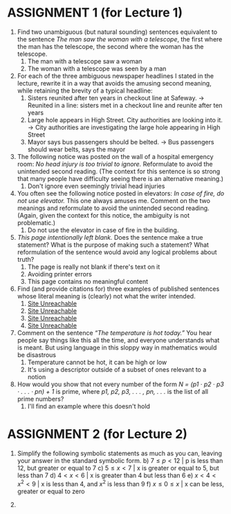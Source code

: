 # ASSIGNMENT 1 (for Lecture 1)
1. Find two unambiguous (but natural sounding) sentences equivalent to the sentence *The man saw the woman with a telescope*, the first where the man has the telescope, the second where the woman has the telescope.
	1. The man with a telescope saw a woman
	2. The woman with a telescope was seen by a man
2. For each of the three ambiguous newspaper headlines I stated in the lecture, rewrite it in a way that avoids the amusing second meaning, while retaining the brevity of a typical headline:
	1. Sisters reunited after ten years in checkout line at Safeway. -> Reunited in a line: sisters met in a checkout line and reunite after ten years
	2. Large hole appears in High Street. City authorities are looking into it. -> City authorities are investigating the large hole appearing in High Street
	3. Mayor says bus passengers should be belted. -> Bus passengers should wear belts, says the mayor
3. The following notice was posted on the wall of a hospital emergency room: *No head injury is too trivial to ignore.* Reformulate to avoid the unintended second reading. (The context for this sentence is so strong that many people have difficulty seeing there is an alternative meaning.)
	1. Don't ignore even seemingly trivial head injuries
4. You often see the following notice posted in elevators: *In case of fire, do not use elevator.* This one always amuses me. Comment on the two meanings and reformulate to avoid the unintended second reading. (Again, given the context for this notice, the ambiguity is not problematic.)
	1. Do not use the elevator in case of fire in the building.
5. *This page intentionally left blank.* Does the sentence make a true statement? What is the purpose of making such a statement? What reformulation of the sentence would avoid any logical problems about truth?
	1. The page is really not blank if there's text on it
	2. Avoiding printer errors
	3. This page contains no meaningful content
6. Find (and provide citations for) three examples of published sentences whose literal meaning is (clearly) not what the writer intended.
	1. [Site Unreachable](https://www.ef.com/wwen/english-resources/english-idioms/)
	2. [Site Unreachable](https://www.jpost.com/international/article-745997)
	3. [Site Unreachable](https://www.jpost.com/international/article-745714)
	4. [Site Unreachable](https://www.jpost.com/j-spot/article-745986)
7. Comment on the sentence *“The temperature is hot today.”* You hear people say things like this all the time, and everyone understands what is meant. But using language in this sloppy way in mathematics would be disastrous
	1. Temperature cannot be hot, it can be high or low
	2. It's using a descriptor outside of a subset of ones relevant to a notion
8. How would you show that not every number of the form *N = (p1 · p2 · p3 · . . . · pn) + 1* is prime, where *p1, p2, p3, . . . , pn, . . .* is the list of all prime numbers?
	1. I'll find an example where this doesn't hold
# ASSIGNMENT 2 (for Lecture 2)
1) Simplify the following symbolic statements as much as you can, leaving your answer in the standard symbolic form.
b) $7\le p<12$ | p is less than 12, but greater or equal to 7
c) $5\le x<7$ | x is greater or equal to 5, but less than 7
d) $4<x<6$ | x is greater than 4 but less than 6
e) $x<4<x^2<9$ | x is less than 4, and $x^2$ is less than 9
f) $x\le 0 \le x$ | x can be less, greater or equal to zero

2) 